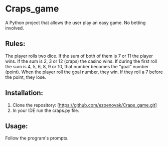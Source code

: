 # Craps_game

A Python project that allows the user play an easy game. No betting involved. 

## Rules:
The player rolls two dice. 
If the sum of both of them is 7 or 11 the player wins.
If the sum is 2, 3 or 12 (craps) the casino wins.
If during the first roll the sum is 4, 5, 6, 8, 9 or 10, that number becomes the “goal” number (point).
When the player roll the goal number, they win. 
If they roll a 7 before the point, they lose.

## Installation:
1. Clone the repository: [https://github.com/ezoenovak/Craps_game.git]
2. In your IDE run the craps.py file.

## Usage: 
Follow the program's prompts.
